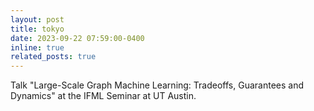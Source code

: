 ```yaml
---
layout: post
title: tokyo
date: 2023-09-22 07:59:00-0400
inline: true
related_posts: true
---
```


Talk "Large-Scale Graph Machine Learning: Tradeoffs, Guarantees and Dynamics" at the IFML Seminar at UT Austin.


